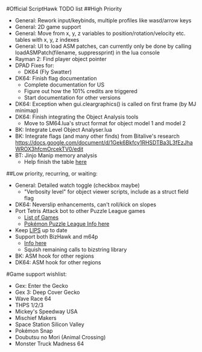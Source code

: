 #Official ScriptHawk TODO list
##High Priority
- General: Rework input/keybinds, multiple profiles like wasd/arrow keys
- General: 2D game support
- General: Move from x, y, z variables to position/rotation/velocity etc. tables with x, y, z indexes
- General: UI to load ASM patches, can currently only be done by calling loadASMPatch(filename, suppressprint) in the lua console
- Rayman 2: Find player object pointer
- DPAD Fixes for:
	- DK64 (Fly Swatter)
- DK64: Finish flag documentation
	- Complete documentation for US
	- Figure out how the 101% credits are triggered
	- Start documentation for other versions
- DK64: Exception when gui.cleargraphics() is called on first frame (by MJ minimap)
- DK64: Finish integrating the Object Analysis tools
	- Move to SM64.lua's struct format for object model 1 and model 2
- BK: Integrate Level Object Analyser.lua
- BK: Integrate flags (and many other finds) from Bitalive's research https://docs.google.com/document/d/1Gek6Bkfcy1RHSDTBa3L3fEzJhaWROX3hfcmOrcekTV0/edit
- BT: Jinjo Manip memory analysis
	- Help finish the table [here](https://docs.google.com/spreadsheets/d/1QLn9yh7ZS9dT-lMymj_98mKmnEb5OLqz_QKkEhrVzyM/pub?gid=0)

##Low priority, recurring, or waiting:
- General: Detailed watch toggle (checkbox maybe)
	- "Verbosity level" for object viewer scripts, include as a struct field flag
- DK64: Neverslip enhancements, can't roll/kick on slopes
- Port Tetris Attack bot to other Puzzle League games
	- [List of Games](http://www.speedrun.com/puzzle_league)
	- [Pokémon Puzzle League Info here](https://github.com/mupen64plus/mupen64plus-user-issues/issues/567)
- Keep [LIPS](https://github.com/notwa/lips) up to date
- Support both BizHawk and m64p
	- [Info here](https://github.com/notwa/mm/commit/90d30e218f3128fb130e54bd8662527bdd73f40f)
	- Squish remaining calls to bizstring library
- BK: ASM hook for other regions
- DK64: ASM hook for other regions

#Game support wishlist:
- Gex: Enter the Gecko
- Gex 3: Deep Cover Gecko
- Wave Race 64
- THPS 1/2/3
- Mickey's Speedway USA
- Mischief Makers
- Space Station Silicon Valley
- Pokémon Snap
- Doubutsu no Mori (Animal Crossing)
- Monster Truck Madness 64